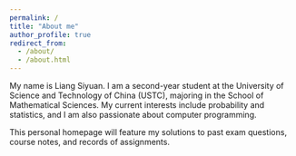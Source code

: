 ```yaml
---
permalink: /
title: "About me"
author_profile: true
redirect_from: 
  - /about/
  - /about.html
---
```


My name is Liang Siyuan. I am a second-year student at the University of Science and Technology of China (USTC), majoring in the School of Mathematical Sciences. My current interests include probability and statistics, and I am also passionate about computer programming.

This personal homepage will feature my solutions to past exam questions, course notes, and records of assignments.

